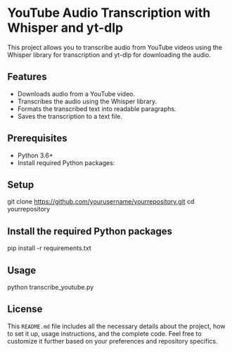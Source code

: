 # YouTube Audio Transcription with Whisper and yt-dlp

This project allows you to transcribe audio from YouTube videos using the Whisper library for transcription and yt-dlp for downloading the audio.

## Features

- Downloads audio from a YouTube video.
- Transcribes the audio using the Whisper library.
- Formats the transcribed text into readable paragraphs.
- Saves the transcription to a text file.

## Prerequisites

- Python 3.6+
- Install required Python packages:

## Setup

git clone https://github.com/yourusername/yourrepository.git
cd yourrepository

## Install the required Python packages

pip install -r requirements.txt

## Usage

python transcribe_youtube.py

## License

This `README.md` file includes all the necessary details about the project, how to set it up, usage instructions, and the complete code. Feel free to customize it further based on your preferences and repository specifics.




